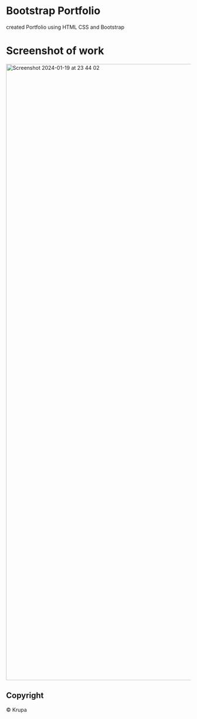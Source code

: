 # Bootstrap Portfolio

created Portfolio using HTML CSS and Bootstrap

# Screenshot of work

<img width="1680" alt="Screenshot 2024-01-19 at 23 44 02" src="https://github.com/Thisaintkrupaa/Bootstrap-Portfolio/assets/115632825/74ff6c39-e7c8-41b7-86c3-facac7033e14">


## Copyright

© Krupa
